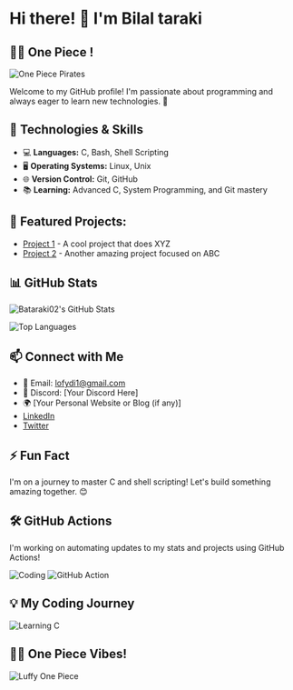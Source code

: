 # Hi there! 👋 I'm Bilal taraki
## 🏴‍☠️ One Piece !
![One Piece Pirates](https://media1.tenor.com/m/UV07PXEvoEIAAAAd/one-piece-opening-26.gif)


Welcome to my GitHub profile! I'm passionate about programming and always eager to learn new technologies. 🚀

## 🔧 Technologies & Skills
- 💻 **Languages:** C, Bash, Shell Scripting
- 🖥️ **Operating Systems:** Linux, Unix
- 🌐 **Version Control:** Git, GitHub
- 📚 **Learning:** Advanced C, System Programming, and Git mastery

## 🌟 Featured Projects:
- [Project 1](https://github.com/username/project1) - A cool project that does XYZ
- [Project 2](https://github.com/username/project2) - Another amazing project focused on ABC

## 📊 GitHub Stats
![Bataraki02's GitHub Stats](https://github-readme-stats.vercel.app/api?username=bataraki02&show_icons=true&theme=radical)

![Top Languages](https://github-readme-stats.vercel.app/api/top-langs/?username=bataraki02&layout=compact&theme=radical)

## 📫 Connect with Me
- 📧 Email: lofydi1@gmail.com
- 💬 Discord: [Your Discord Here]
- 🌍 [Your Personal Website or Blog (if any)]
- [LinkedIn](https://www.linkedin.com/in/yourprofile)
- [Twitter](https://twitter.com/yourprofile)

## ⚡ Fun Fact
I'm on a journey to master C and shell scripting! Let's build something amazing together. 😊

## 🛠️ GitHub Actions
I'm working on automating updates to my stats and projects using GitHub Actions!

![Coding](https://media.giphy.com/media/3oEjI5k7q7tdzO8wMw/giphy.gif)
![GitHub Action](https://media.giphy.com/media/3oEjI5Q3Zl0h8V1lLm/giphy.gif)

## 💡 My Coding Journey
![Learning C](https://media.giphy.com/media/l378yjbHBzZb8K8LM/giphy.gif)

## 🏴‍☠️ One Piece Vibes!
![Luffy One Piece](https://media.giphy.com/media/ht4oClZ65E2d5bUtPF/giphy.gif?cid=790b7611fb93oa39pldalnr30dpj1a1u8znlcohko16jsp6u&ep=v1_gifs_search&rid=giphy.gif&ct=g)

